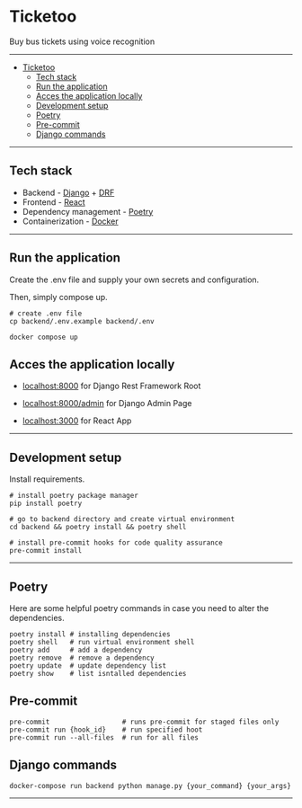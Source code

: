 # Ticketoo
Buy bus tickets using voice recognition

---
- [Ticketoo](#ticketoo)
  - [Tech stack](#tech-stack)
  - [Run the application](#run-the-application)
  - [Acces the application locally](#acces-the-application-locally)
  - [Development setup](#development-setup)
  - [Poetry](#poetry)
  - [Pre-commit](#pre-commit)
  - [Django commands](#django-commands)


---

## Tech stack

-   Backend - [Django](https://www.djangoproject.com/) + [DRF](https://www.django-rest-framework.org/)
-   Frontend - [React](https://reactjs.org/)
-   Dependency management - [Poetry](https://python-poetry.org/)
-   Containerization - [Docker](https://www.docker.com/)

---

## Run the application

Create the .env file and supply your own secrets and configuration.

Then, simply compose up.

    # create .env file
    cp backend/.env.example backend/.env

    docker compose up

## Acces the application locally

* [localhost:8000](http://localhost:8000) for Django Rest Framework Root

* [localhost:8000/admin](http://localhost:8000/admin) for Django Admin Page

* [localhost:3000](http://localhost:3000) for React App
---
## Development setup

Install requirements.

    # install poetry package manager
    pip install poetry

    # go to backend directory and create virtual environment
    cd backend && poetry install && poetry shell

    # install pre-commit hooks for code quality assurance
    pre-commit install

---
## Poetry
Here are some helpful poetry commands in case you need to alter the dependencies.

    poetry install # installing dependencies
    poetry shell   # run virtual environment shell
    poetry add     # add a dependency
    poetry remove  # remove a dependency
    poetry update  # update dependency list
    poetry show    # list isntalled dependencies

## Pre-commit

    pre-commit                  # runs pre-commit for staged files only
    pre-commit run {hook_id}    # run specified hoot
    pre-commit run --all-files  # run for all files

## Django commands

    docker-compose run backend python manage.py {your_command} {your_args}
---

